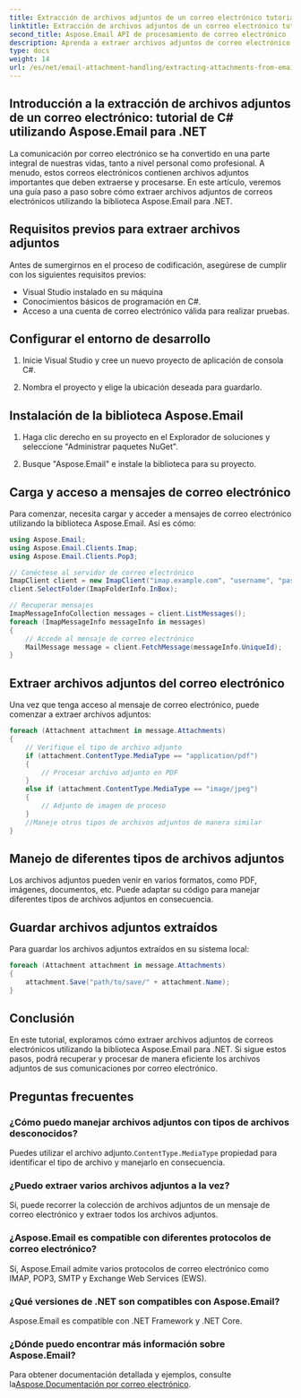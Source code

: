```yaml
---
title: Extracción de archivos adjuntos de un correo electrónico tutorial de C#
linktitle: Extracción de archivos adjuntos de un correo electrónico tutorial de C#
second_title: Aspose.Email API de procesamiento de correo electrónico .NET
description: Aprenda a extraer archivos adjuntos de correo electrónico paso a paso usando Aspose.Email para .NET. Maneje varios formatos y guarde con facilidad.
type: docs
weight: 14
url: /es/net/email-attachment-handling/extracting-attachments-from-email-csharp-walkthrough/
---
```


## Introducción a la extracción de archivos adjuntos de un correo electrónico: tutorial de C# utilizando Aspose.Email para .NET

La comunicación por correo electrónico se ha convertido en una parte integral de nuestras vidas, tanto a nivel personal como profesional. A menudo, estos correos electrónicos contienen archivos adjuntos importantes que deben extraerse y procesarse. En este artículo, veremos una guía paso a paso sobre cómo extraer archivos adjuntos de correos electrónicos utilizando la biblioteca Aspose.Email para .NET.

## Requisitos previos para extraer archivos adjuntos

Antes de sumergirnos en el proceso de codificación, asegúrese de cumplir con los siguientes requisitos previos:

- Visual Studio instalado en su máquina
- Conocimientos básicos de programación en C#.
- Acceso a una cuenta de correo electrónico válida para realizar pruebas.

## Configurar el entorno de desarrollo

1. Inicie Visual Studio y cree un nuevo proyecto de aplicación de consola C#.

2. Nombra el proyecto y elige la ubicación deseada para guardarlo.

## Instalación de la biblioteca Aspose.Email

1. Haga clic derecho en su proyecto en el Explorador de soluciones y seleccione "Administrar paquetes NuGet".

2. Busque "Aspose.Email" e instale la biblioteca para su proyecto.

## Carga y acceso a mensajes de correo electrónico

Para comenzar, necesita cargar y acceder a mensajes de correo electrónico utilizando la biblioteca Aspose.Email. Así es cómo:

```csharp
using Aspose.Email;
using Aspose.Email.Clients.Imap;
using Aspose.Email.Clients.Pop3;

// Conéctese al servidor de correo electrónico
ImapClient client = new ImapClient("imap.example.com", "username", "password");
client.SelectFolder(ImapFolderInfo.InBox);

// Recuperar mensajes
ImapMessageInfoCollection messages = client.ListMessages();
foreach (ImapMessageInfo messageInfo in messages)
{
    // Accede al mensaje de correo electrónico
    MailMessage message = client.FetchMessage(messageInfo.UniqueId);
}
```

## Extraer archivos adjuntos del correo electrónico

Una vez que tenga acceso al mensaje de correo electrónico, puede comenzar a extraer archivos adjuntos:

```csharp
foreach (Attachment attachment in message.Attachments)
{
    // Verifique el tipo de archivo adjunto
    if (attachment.ContentType.MediaType == "application/pdf")
    {
        // Procesar archivo adjunto en PDF
    }
    else if (attachment.ContentType.MediaType == "image/jpeg")
    {
        // Adjunto de imagen de proceso
    }
    //Maneje otros tipos de archivos adjuntos de manera similar
}
```

## Manejo de diferentes tipos de archivos adjuntos

Los archivos adjuntos pueden venir en varios formatos, como PDF, imágenes, documentos, etc. Puede adaptar su código para manejar diferentes tipos de archivos adjuntos en consecuencia.

## Guardar archivos adjuntos extraídos

Para guardar los archivos adjuntos extraídos en su sistema local:

```csharp
foreach (Attachment attachment in message.Attachments)
{
    attachment.Save("path/to/save/" + attachment.Name);
}
```

## Conclusión

En este tutorial, exploramos cómo extraer archivos adjuntos de correos electrónicos utilizando la biblioteca Aspose.Email para .NET. Si sigue estos pasos, podrá recuperar y procesar de manera eficiente los archivos adjuntos de sus comunicaciones por correo electrónico.

## Preguntas frecuentes

### ¿Cómo puedo manejar archivos adjuntos con tipos de archivos desconocidos?

 Puedes utilizar el archivo adjunto.`ContentType.MediaType` propiedad para identificar el tipo de archivo y manejarlo en consecuencia.

### ¿Puedo extraer varios archivos adjuntos a la vez?

Sí, puede recorrer la colección de archivos adjuntos de un mensaje de correo electrónico y extraer todos los archivos adjuntos.

### ¿Aspose.Email es compatible con diferentes protocolos de correo electrónico?

Sí, Aspose.Email admite varios protocolos de correo electrónico como IMAP, POP3, SMTP y Exchange Web Services (EWS).

### ¿Qué versiones de .NET son compatibles con Aspose.Email?

Aspose.Email es compatible con .NET Framework y .NET Core.

### ¿Dónde puedo encontrar más información sobre Aspose.Email?

 Para obtener documentación detallada y ejemplos, consulte la[Aspose.Documentación por correo electrónico](https://reference.aspose.com/email/net/).